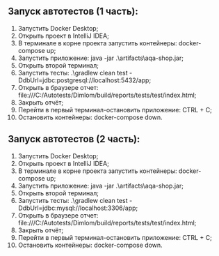 ## Запуск автотестов (1 часть):
1. Запустить Docker Desktop;
2. Открыть проект в IntelliJ IDEA;
3. В терминале в корне проекта запустить контейнеры:
   docker-compose up;
4. Запустить приложение:
   java -jar .\artifacts\aqa-shop.jar;
5. Открыть второй терминал;
6. Запустить тесты:
   .\gradlew clean test -DdbUrl=jdbc:postgresql://localhost:5432/app;
7. Открыть в браузере отчет: file:///C:/Autotests/Dimlom/build/reports/tests/test/index.html;
8. Закрыть отчёт;
9. Перейти в первый терминал-остановить приложение:
   CTRL + C;
10. Остановить контейнеры:
    docker-compose down.


## Запуск автотестов (2 часть):
1. Запустить Docker Desktop;
2. Открыть проект в IntelliJ IDEA;
3. В терминале в корне проекта запустить контейнеры:
   docker-compose up;
4. Запустить приложение:
   java -jar .\artifacts\aqa-shop.jar;
5. Открыть второй терминал;
6. Запустить тесты:
   .\gradlew clean test -DdbUrl=jdbc:mysql://localhost:3306/app;
7. Открыть в браузере отчет: file:///C:/Autotests/Dimlom/build/reports/tests/test/index.html;
8. Закрыть отчёт;
9. Перейти в первый терминал-остановить приложение:
   CTRL + C;
10. Остановить контейнеры:
    docker-compose down.